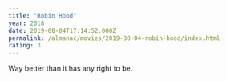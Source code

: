 ```yaml
---
title: "Robin Hood"
year: 2018
date: 2019-08-04T17:14:52.000Z
permalink: /almanac/movies/2019-08-04-robin-hood/index.html
rating: 3
---
```


Way better than it has any right to be.